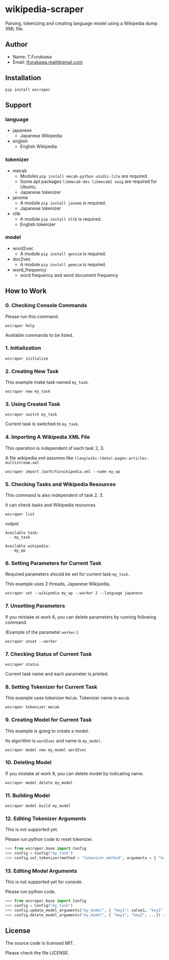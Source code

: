 # wikipedia-scraper

Parsing, tokenizing and creating language model using a Wikipedia dump XML file.

## Author

- Name: T.Furukawa
- Email: tfurukawa.mail@gmail.com

## Installation

```shell
pip install wscraper
```

## Support

### language

- japanese
  - Japanese Wikipedia
- english
  - English Wikipedia

### tokenizer

- mecab
  - Modules `pip install mecab-python unidic-lite` are required.
  - Some apt packages `libmecab-dev libmecab2 swig` are required for Ubuntu.
  - Japanese tokenizer
- janome
  - A module `pip install janome` is required.
  - Japanese tokenizer
- nltk
  - A module `pip install nltk` is required.
  - English tokenizer

### model

- word2vec
  - A module `pip install gensim` is required.
- doc2vec
  - A module `pip install gemsim` is required.
- word_frequency
  - word frequency and word document frequency

## How to Work

### 0. Checking Console Commands

Please run this command.

```shell
wscraper help
```

Available commands to be listed.

### 1. Initialization

```shell
wscraper initialize
```

### 2. Creating New Task

This example make task named `my_task`.

```shell
wscraper new my_task
```

### 3. Using Created Task

```shell
wscraper switch my_task
```

Current task is switched to `my_task`.

### 4. Importing A Wikipedia XML File

This operation is independent of each task 2, 3.

A file wikipedia.xml assumes like `(lang)wiki-(date)-pages-articles-multistream.xml`

```shell
wscraper import /path/to/wikipedia.xml --name my_wp
```

### 5. Checking Tasks and Wikipedia Resources

This command is also independent of task 2, 3.

It can check tasks and Wikipedia resources.

```shell
wscraper list
```

output
```text
Available task:
  - my_task

Available wikipedia:
  - my_wp
```

### 6. Setting Parameters for Current Task

Required parameters should be set for current task `my_task`.

This example uses 2 threads, Japanese Wikipedia.

```
wscraper set --wikipedia my_wp --worker 2 --language japanese
```

### 7. Unsetting Parameters

If you mistake at work 6, you can delete parameters by running following command.

(Example of the parameter `worker`.)

```
wscraper unset --worker
```

### 7. Checking Status of Current Task

```
wscraper status
```

Current task name and each parameter is printed.

### 8. Setting Tokenizer for Current Task

This example uses tokenizer `MeCab`. Tokenizer name is `mecab`

```
wscraper tokenizer mecab
```

### 9. Creating Model for Current Task

This example is going to create a model.

Its algorithm is `word2vec` and name is `my_model`.

```
wscraper model new my_model word2vec
```

### 10. Deleting Model

If you mistake at work 9, you can delete model by indicating name.

```
wscraper model delete my_model
```

### 11. Building Model

```
wscraper model build my_model
```

### 12. Editing Tokenizer Arguments

This is not supported yet.

Please run python code to reset tokenizer.

```python
>>> from wscraper.base import Config
>>> config = Config("my_task")
>>> config.set_tokenizer(method = "tokenizer_method", arguments = { "key1": value1, "key2": value2, ... })
```

### 13. Editing Model Arguments

This is not supported yet for console.

Please run python code.

```python
>>> from wscraper.base import Config
>>> config = Config("my_task")
>>> config.update_model_arguments("my_model", { "key1": value1, "key2": value2, ... })
>>> config.delete_model_arguments("my_model", [ "key1", "key2", ...]) # if you want to delete parameters
```

## License

The source code is licensed MIT.

Please check the file LICENSE.
